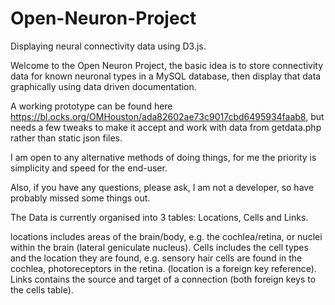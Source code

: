 # Open-Neuron-Project
Displaying neural connectivity data using D3.js.

Welcome to the Open Neuron Project, the basic idea is to store connectivity data for known neuronal types in a MySQL database, then display that data graphically using data driven documentation.

A working prototype can be found here https://bl.ocks.org/OMHouston/ada82602ae73c9017cbd6495934faab8, but needs a few tweaks to make it accept and work with data from getdata.php rather than static json files.

I am open to any alternative methods of doing things, for me the priority is simplicity and speed for the end-user.

Also, if you have any questions, please ask, I am not a developer, so have probably missed some things out.

The Data is currently organised into 3 tables: Locations, Cells and Links.

locations includes areas of the brain/body, e.g. the cochlea/retina, or nuclei within the brain (lateral geniculate nucleus).
Cells includes the cell types and the location they are found, e.g. sensory hair cells are found in the cochlea, photoreceptors in the retina. (location is a foreign key reference).
Links contains the source and target of a connection (both foreign keys to the cells table).

